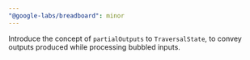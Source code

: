 ```yaml
---
"@google-labs/breadboard": minor
---
```


Introduce the concept of `partialOutputs` to `TraversalState`, to convey outputs produced while processing bubbled inputs.
